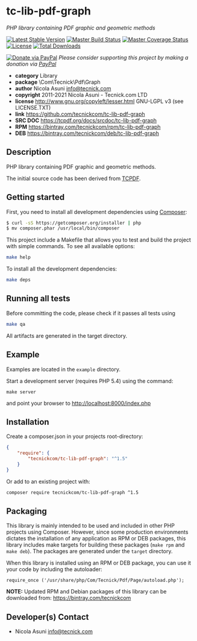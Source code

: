 # tc-lib-pdf-graph
*PHP library containing PDF graphic and geometric methods*

[![Latest Stable Version](https://poser.pugx.org/tecnickcom/tc-lib-pdf-graph/version)](https://packagist.org/packages/tecnickcom/tc-lib-pdf-graph)
[![Master Build Status](https://secure.travis-ci.org/tecnickcom/tc-lib-pdf-graph.png?branch=main)](https://travis-ci.org/tecnickcom/tc-lib-pdf-graph?branch=main)
[![Master Coverage Status](https://coveralls.io/repos/tecnickcom/tc-lib-pdf-graph/badge.svg?branch=main&service=github)](https://coveralls.io/github/tecnickcom/tc-lib-pdf-graph?branch=main)
[![License](https://poser.pugx.org/tecnickcom/tc-lib-pdf-graph/license)](https://packagist.org/packages/tecnickcom/tc-lib-pdf-graph)
[![Total Downloads](https://poser.pugx.org/tecnickcom/tc-lib-pdf-graph/downloads)](https://packagist.org/packages/tecnickcom/tc-lib-pdf-graph)

[![Donate via PayPal](https://img.shields.io/badge/donate-paypal-87ceeb.svg)](https://www.paypal.com/cgi-bin/webscr?cmd=_donations&currency_code=GBP&business=paypal@tecnick.com&item_name=donation%20for%20tc-lib-pdf-graph%20project)
*Please consider supporting this project by making a donation via [PayPal](https://www.paypal.com/cgi-bin/webscr?cmd=_donations&currency_code=GBP&business=paypal@tecnick.com&item_name=donation%20for%20tc-lib-pdf-graph%20project)*

* **category**    Library
* **package**     \Com\Tecnick\Pdf\Graph
* **author**      Nicola Asuni <info@tecnick.com>
* **copyright**   2011-2021 Nicola Asuni - Tecnick.com LTD
* **license**     http://www.gnu.org/copyleft/lesser.html GNU-LGPL v3 (see LICENSE.TXT)
* **link**        https://github.com/tecnickcom/tc-lib-pdf-graph
* **SRC DOC**     https://tcpdf.org/docs/srcdoc/tc-lib-pdf-graph
* **RPM**         https://bintray.com/tecnickcom/rpm/tc-lib-pdf-graph
* **DEB**         https://bintray.com/tecnickcom/deb/tc-lib-pdf-graph

## Description

PHP library containing PDF graphic and geometric methods.

The initial source code has been derived from [TCPDF](<http://www.tcpdf.org>).


## Getting started

First, you need to install all development dependencies using [Composer](https://getcomposer.org/):

```bash
$ curl -sS https://getcomposer.org/installer | php
$ mv composer.phar /usr/local/bin/composer
```

This project include a Makefile that allows you to test and build the project with simple commands.
To see all available options:

```bash
make help
```

To install all the development dependencies:

```bash
make deps
```

## Running all tests

Before committing the code, please check if it passes all tests using

```bash
make qa
```

All artifacts are generated in the target directory.


## Example

Examples are located in the `example` directory.

Start a development server (requires PHP 5.4) using the command:

```
make server
```

and point your browser to <http://localhost:8000/index.php>


## Installation

Create a composer.json in your projects root-directory:

```json
{
    "require": {
        "tecnickcom/tc-lib-pdf-graph": "^1.5"
    }
}
```

Or add to an existing project with: 

```bash
composer require tecnickcom/tc-lib-pdf-graph ^1.5
```


## Packaging

This library is mainly intended to be used and included in other PHP projects using Composer.
However, since some production environments dictates the installation of any application as RPM or DEB packages,
this library includes make targets for building these packages (`make rpm` and `make deb`).
The packages are generated under the `target` directory.

When this library is installed using an RPM or DEB package, you can use it your code by including the autoloader:
```
require_once ('/usr/share/php/Com/Tecnick/Pdf/Page/autoload.php');
```

**NOTE:** Updated RPM and Debian packages of this library can be downloaded from: https://bintray.com/tecnickcom



## Developer(s) Contact

* Nicola Asuni <info@tecnick.com>
